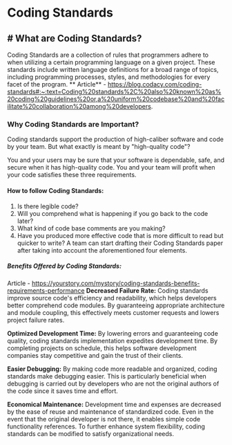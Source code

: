 # Coding Standards

## # What are Coding Standards? 
Coding Standards are a collection of rules that programmers adhere to when utilizing a certain programming language on a given project. These standards include written language definitions for a broad range of topics, including programming processes, styles, and methodologies for every facet of the program.
** Article** - https://blog.codacy.com/coding-standards#:~:text=Coding%20standards%2C%20also%20known%20as%20coding%20guidelines%20or,a%20uniform%20codebase%20and%20facilitate%20collaboration%20among%20developers. 

### Why Coding Standards are Important? 
Coding standards support the production of high-caliber software and code by your team. But what exactly is meant by "high-quality code"?

You and your users may be sure that your software is dependable, safe, and secure when it has high-quality code. You and your team will profit when your code satisfies these three requirements.

#### How to follow Coding Standards:
1. Is there legible code?
2. Will you comprehend what is happening if you go back to the code later?
3. What kind of code base comments are you making?
4. Have you produced more effective code that is more difficult to read but quicker to write?
A team can start drafting their Coding Standards paper after taking into account the aforementioned four elements.

##### Benefits Offered by Coding Standards: 
Article - https://yourstory.com/mystory/coding-standards-benefits-requirements-performance
**Decreased Failure Rate:** Coding standards improve source code's efficiency and readability, which helps developers better comprehend code modules. By guaranteeing appropriate architecture and module coupling, this effectively meets customer requests and lowers project failure rates.

**Optimized Development Time:** By lowering errors and guaranteeing code quality, coding standards implementation expedites development time. By completing projects on schedule, this helps software development companies stay competitive and gain the trust of their clients.

**Easier Debugging:** By making code more readable and organized, coding standards make debugging easier. This is particularly beneficial when debugging is carried out by developers who are not the original authors of the code since it saves time and effort.

**Economical Maintenance:** Development time and expenses are decreased by the ease of reuse and maintenance of standardized code. Even in the event that the original developer is not there, it enables simple code functionality references. To further enhance system flexibility, coding standards can be modified to satisfy organizational needs.